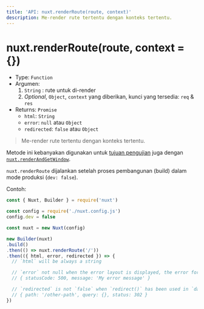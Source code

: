```yaml
---
title: 'API: nuxt.renderRoute(route, context)'
description: Me-render rute tertentu dengan konteks tertentu.
---
```


# nuxt.renderRoute(route, context = {})

- Type: `Function`
- Argumen:
    1. `String` : rute untuk di-render
    2. *Optional*, `Object`, `context` yang diberikan, kunci yang tersedia: `req` & `res`
- Returns: `Promise`
    - `html`: `String`
    - `error`: `null` atau `Object`
    - `redirected`: `false` atau `Object`

> Me-render rute tertentu dengan konteks tertentu.

Metode ini kebanyakan digunakan untuk [tujuan pengujian](/guide/development-tools#end-to-end-testing) juga dengan [`nuxt.renderAndGetWindow`](/api/nuxt-render-and-get-window).

<p class="Alert Alert--orange">

`nuxt.renderRoute` dijalankan setelah proses pembangunan (build) dalam mode produksi (`dev: false`).

</p>

Contoh:

```js
const { Nuxt, Builder } = require('nuxt')

const config = require('./nuxt.config.js')
config.dev = false

const nuxt = new Nuxt(config)

new Builder(nuxt)
.build()
.then(() => nuxt.renderRoute('/'))
.then(({ html, error, redirected }) => {
  // `html` will be always a string

  // `error` not null when the error layout is displayed, the error format is:
  // { statusCode: 500, message: 'My error message' }

  // `redirected` is not `false` when `redirect()` has been used in `data()` or `fetch()`
  // { path: '/other-path', query: {}, status: 302 }
})
```
